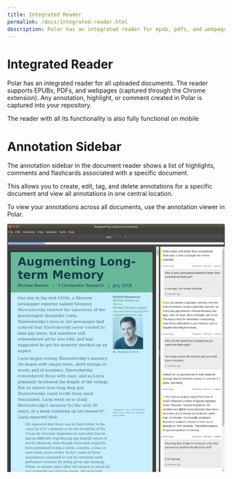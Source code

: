 ```yaml
---
title: Integrated Reader
permalink: /docs/integrated-reader.html
description: Polar has an integrated reader for epub, pdfs, and webpages. The annotation sidebar in Polar shows a list of highlights, comments and flashcards associated with a specific document. 
---
```


# Integrated Reader

Polar has an integrated reader for all uploaded documents. The reader supports EPUBs, PDFs, and webpages (captured through the Chrome extension). Any annotation, highlight, or comment created in Polar is captured into your repository.

The reader with all its functionality is also fully functional on mobile

# Annotation Sidebar

The annotation sidebar in the document reader shows a list of highlights, comments and
flashcards associated with a specific document.

This allows you to create, edit, tag, and delete annotations for a specific document
and view all annotations in one central location.

To view your annotations across all documents, use the annotation viewer in Polar.

<p class="text-center"><img class="img-fluid img-shadow" src="../assets/screenshots/annotation-sidebar.png"></p>
